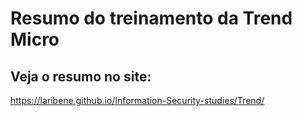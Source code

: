 # Resumo do treinamento da Trend Micro

## Veja o resumo no site:

https://laribene.github.io/Information-Security-studies/Trend/
